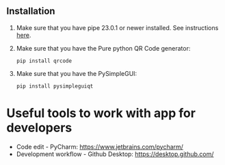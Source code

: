 ## Installation
1. Make sure that you have pipe 23.0.1 or newer installed. See instructions [here](https://pypi.org/project/pip/).

2. Make sure that you have the Pure python QR Code generator:
    ```
    pip install qrcode
    ```
3. Make sure that you have the PySimpleGUI:
    ```
    pip install pysimpleguiqt
    ```

# Useful tools to work with app for developers
- Code edit - PyCharm: https://www.jetbrains.com/pycharm/
- Development workflow - Github Desktop: https://desktop.github.com/
